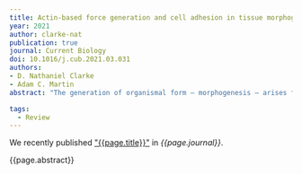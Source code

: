 ```yaml
---
title: Actin-based force generation and cell adhesion in tissue morphogenesis
year: 2021
author: clarke-nat
publication: true
journal: Current Biology
doi: 10.1016/j.cub.2021.03.031
authors:
- D. Nathaniel Clarke
- Adam C. Martin
abstract: "The generation of organismal form — morphogenesis — arises from forces produced at the cellular level. In animal cells, much of this force is produced by the actin cytoskeleton. Here, we review how mechanisms of actin-based force generation are deployed during animal morphogenesis to sculpt organs and organisms. Furthermore, we consider how cytoskeletal forces are coupled through cell adhesions to propagate across tissues, and discuss cases where cytoskeletal force or adhesion is patterned across a tissue to direct shape changes. Together, our review provides a conceptual framework that reflects our current understanding of animal morphogenesis and gives perspectives on future opportunities for study."

tags:
  - Review
---
```


We recently published ["{{page.title}}"](https://doi.org/{{page.doi}}) in *{{page.journal}}*.

{{page.abstract}}